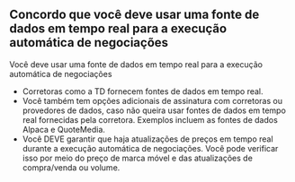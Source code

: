 ## Concordo que você deve usar uma fonte de dados em tempo real para a execução automática de negociações

Você deve usar uma fonte de dados em tempo real para a execução automática de negociações
- Corretoras como a TD fornecem fontes de dados em tempo real.
- Você também tem opções adicionais de assinatura com corretoras ou provedores de dados, caso não queira usar fontes de dados em tempo real fornecidas pela corretora. Exemplos incluem as fontes de dados Alpaca e QuoteMedia.
- Você DEVE garantir que haja atualizações de preços em tempo real durante a execução automática de negociações. Você pode verificar isso por meio do preço de marca móvel e das atualizações de compra/venda ou volume.

